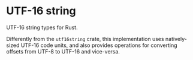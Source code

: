 # UTF-16 string

UTF-16 string types for Rust.

Differently from the `utf16string` crate, this implementation uses natively-sized UTF-16 code units, and also provides operations for converting offsets from UTF-8 to UTF-16 and vice-versa.